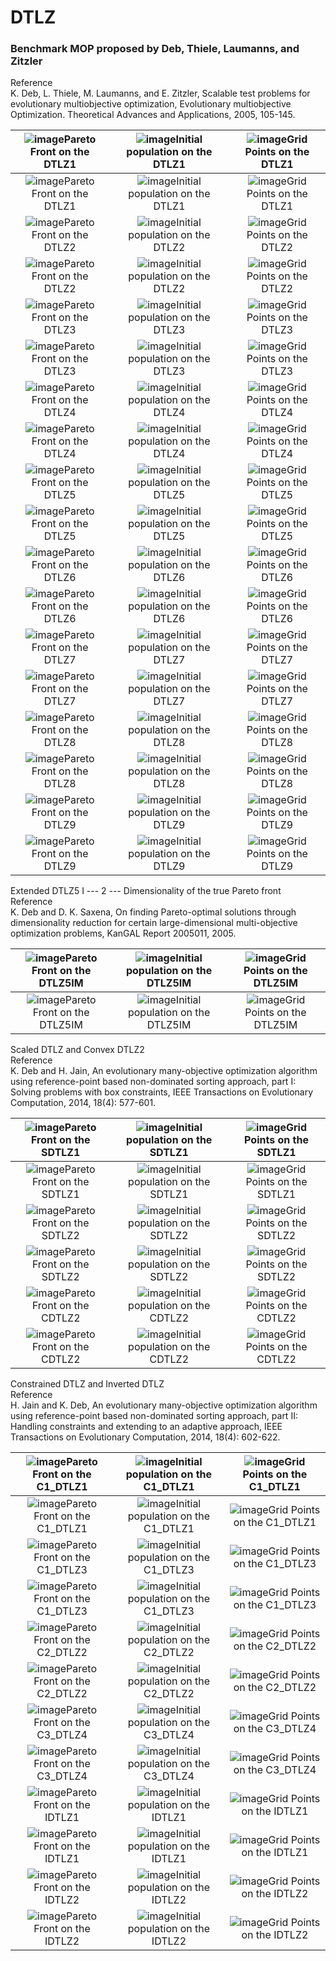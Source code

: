 # DTLZ
### Benchmark MOP proposed by Deb, Thiele, Laumanns, and Zitzler  
Reference  
K. Deb, L. Thiele, M. Laumanns, and E. Zitzler, Scalable test problems
for evolutionary multiobjective optimization, Evolutionary multiobjective
Optimization. Theoretical Advances and Applications, 2005, 105-145.
 
|![image](../../image/DTLZ1_M2PF.svg)Pareto Front on the DTLZ1|![image](../../image/DTLZ1_M2Init.svg)Initial population on the DTLZ1|![image](../../image/DTLZ1_M2Grid.svg)Grid Points on the DTLZ1|
|:-:|:-:|:-:|
|![image](../../image/DTLZ1_M3PF.svg)Pareto Front on the DTLZ1|![image](../../image/DTLZ1_M3Init.svg)Initial population on the DTLZ1|![image](../../image/DTLZ1_M3Grid.svg)Grid Points on the DTLZ1|
|![image](../../image/DTLZ2_M2PF.svg)Pareto Front on the DTLZ2|![image](../../image/DTLZ2_M2Init.svg)Initial population on the DTLZ2|![image](../../image/DTLZ2_M2Grid.svg)Grid Points on the DTLZ2|
|![image](../../image/DTLZ2_M3PF.svg)Pareto Front on the DTLZ2|![image](../../image/DTLZ2_M3Init.svg)Initial population on the DTLZ2|![image](../../image/DTLZ2_M3Grid.svg)Grid Points on the DTLZ2|
|![image](../../image/DTLZ3_M2PF.svg)Pareto Front on the DTLZ3|![image](../../image/DTLZ3_M2Init.svg)Initial population on the DTLZ3|![image](../../image/DTLZ3_M2Grid.svg)Grid Points on the DTLZ3|
|![image](../../image/DTLZ3_M3PF.svg)Pareto Front on the DTLZ3|![image](../../image/DTLZ3_M3Init.svg)Initial population on the DTLZ3|![image](../../image/DTLZ3_M3Grid.svg)Grid Points on the DTLZ3|
|![image](../../image/DTLZ4_M2PF.svg)Pareto Front on the DTLZ4|![image](../../image/DTLZ4_M2Init.svg)Initial population on the DTLZ4|![image](../../image/DTLZ4_M2Grid.svg)Grid Points on the DTLZ4|
|![image](../../image/DTLZ4_M3PF.svg)Pareto Front on the DTLZ4|![image](../../image/DTLZ4_M3Init.svg)Initial population on the DTLZ4|![image](../../image/DTLZ4_M3Grid.svg)Grid Points on the DTLZ4|
|![image](../../image/DTLZ5_M2PF.svg)Pareto Front on the DTLZ5|![image](../../image/DTLZ5_M2Init.svg)Initial population on the DTLZ5|![image](../../image/DTLZ5_M2Grid.svg)Grid Points on the DTLZ5|
|![image](../../image/DTLZ5_M3PF.svg)Pareto Front on the DTLZ5|![image](../../image/DTLZ5_M3Init.svg)Initial population on the DTLZ5|![image](../../image/DTLZ5_M3Grid.svg)Grid Points on the DTLZ5|
|![image](../../image/DTLZ6_M2PF.svg)Pareto Front on the DTLZ6|![image](../../image/DTLZ6_M2Init.svg)Initial population on the DTLZ6|![image](../../image/DTLZ6_M2Grid.svg)Grid Points on the DTLZ6|
|![image](../../image/DTLZ6_M3PF.svg)Pareto Front on the DTLZ6|![image](../../image/DTLZ6_M3Init.svg)Initial population on the DTLZ6|![image](../../image/DTLZ6_M3Grid.svg)Grid Points on the DTLZ6|
|![image](../../image/DTLZ7_M2PF.svg)Pareto Front on the DTLZ7|![image](../../image/DTLZ7_M2Init.svg)Initial population on the DTLZ7|![image](../../image/DTLZ7_M2Grid.svg)Grid Points on the DTLZ7|
|![image](../../image/DTLZ7_M3PF.svg)Pareto Front on the DTLZ7|![image](../../image/DTLZ7_M3Init.svg)Initial population on the DTLZ7|![image](../../image/DTLZ7_M3Grid.svg)Grid Points on the DTLZ7|
|![image](../../image/DTLZ8_M2PF.svg)Pareto Front on the DTLZ8|![image](../../image/DTLZ8_M2Init.svg)Initial population on the DTLZ8|![image](../../image/DTLZ8_M2Grid.svg)Grid Points on the DTLZ8|
|![image](../../image/DTLZ8_M3PF.svg)Pareto Front on the DTLZ8|![image](../../image/DTLZ8_M3Init.svg)Initial population on the DTLZ8|![image](../../image/DTLZ8_M3Grid.svg)Grid Points on the DTLZ8|
|![image](../../image/DTLZ9_M2PF.svg)Pareto Front on the DTLZ9|![image](../../image/DTLZ9_M2Init.svg)Initial population on the DTLZ9|![image](../../image/DTLZ9_M2Grid.svg)Grid Points on the DTLZ9|
|![image](../../image/DTLZ9_M3PF.svg)Pareto Front on the DTLZ9|![image](../../image/DTLZ9_M3Init.svg)Initial population on the DTLZ9|![image](../../image/DTLZ9_M3Grid.svg)Grid Points on the DTLZ9|
 
Extended DTLZ5    I --- 2 --- Dimensionality of the true Pareto front  
Reference  
K. Deb and D. K. Saxena, On finding Pareto-optimal solutions through
dimensionality reduction for certain large-dimensional multi-objective
optimization problems, KanGAL Report 2005011, 2005.
 
|![image](../../image/DTLZ5IM_M2PF.svg)Pareto Front on the DTLZ5IM|![image](../../image/DTLZ5IM_M2Init.svg)Initial population on the DTLZ5IM|![image](../../image/DTLZ5IM_M2Grid.svg)Grid Points on the DTLZ5IM|
|:-:|:-:|:-:|
|![image](../../image/DTLZ5IM_M3PF.svg)Pareto Front on the DTLZ5IM|![image](../../image/DTLZ5IM_M3Init.svg)Initial population on the DTLZ5IM|![image](../../image/DTLZ5IM_M3Grid.svg)Grid Points on the DTLZ5IM|
 
Scaled DTLZ and Convex DTLZ2  
Reference  
K. Deb and H. Jain, An evolutionary many-objective optimization algorithm
using reference-point based non-dominated sorting approach, part I:
Solving problems with box constraints, IEEE Transactions on Evolutionary
Computation, 2014, 18(4): 577-601.
  
|![image](../../image/SDTLZ1_M2PF.svg)Pareto Front on the SDTLZ1|![image](../../image/SDTLZ1_M2Init.svg)Initial population on the SDTLZ1|![image](../../image/SDTLZ1_M2Grid.svg)Grid Points on the SDTLZ1|
|:-:|:-:|:-:|
|![image](../../image/SDTLZ1_M3PF.svg)Pareto Front on the SDTLZ1|![image](../../image/SDTLZ1_M3Init.svg)Initial population on the SDTLZ1|![image](../../image/SDTLZ1_M3Grid.svg)Grid Points on the SDTLZ1|
|![image](../../image/SDTLZ2_M2PF.svg)Pareto Front on the SDTLZ2|![image](../../image/SDTLZ2_M2Init.svg)Initial population on the SDTLZ2|![image](../../image/SDTLZ2_M2Grid.svg)Grid Points on the SDTLZ2|
|![image](../../image/SDTLZ2_M3PF.svg)Pareto Front on the SDTLZ2|![image](../../image/SDTLZ2_M3Init.svg)Initial population on the SDTLZ2|![image](../../image/SDTLZ2_M3Grid.svg)Grid Points on the SDTLZ2|
|![image](../../image/CDTLZ2_M2PF.svg)Pareto Front on the CDTLZ2|![image](../../image/CDTLZ2_M2Init.svg)Initial population on the CDTLZ2|![image](../../image/CDTLZ2_M2Grid.svg)Grid Points on the CDTLZ2|
|![image](../../image/CDTLZ2_M3PF.svg)Pareto Front on the CDTLZ2|![image](../../image/CDTLZ2_M3Init.svg)Initial population on the CDTLZ2|![image](../../image/CDTLZ2_M3Grid.svg)Grid Points on the CDTLZ2|
 
Constrained DTLZ and Inverted DTLZ  
Reference  
H. Jain and K. Deb, An evolutionary many-objective optimization algorithm
using reference-point based non-dominated sorting approach, part II:
Handling constraints and extending to an adaptive approach, IEEE
Transactions on Evolutionary Computation, 2014, 18(4): 602-622.
 
|![image](../../image/C1_DTLZ1_M2PF.svg)Pareto Front on the C1_DTLZ1|![image](../../image/C1_DTLZ1_M2Init.svg)Initial population on the C1_DTLZ1|![image](../../image/C1_DTLZ1_M2Grid.svg)Grid Points on the C1_DTLZ1|
|:-:|:-:|:-:|
|![image](../../image/C1_DTLZ1_M3PF.svg)Pareto Front on the C1_DTLZ1|![image](../../image/C1_DTLZ1_M3Init.svg)Initial population on the C1_DTLZ1|![image](../../image/C1_DTLZ1_M3Grid.svg)Grid Points on the C1_DTLZ1|
|![image](../../image/C1_DTLZ3_M2PF.svg)Pareto Front on the C1_DTLZ3|![image](../../image/C1_DTLZ3_M2Init.svg)Initial population on the C1_DTLZ3|![image](../../image/C1_DTLZ3_M2Grid.svg)Grid Points on the C1_DTLZ3|
|![image](../../image/C1_DTLZ3_M3PF.svg)Pareto Front on the C1_DTLZ3|![image](../../image/C1_DTLZ3_M3Init.svg)Initial population on the C1_DTLZ3|![image](../../image/C1_DTLZ3_M3Grid.svg)Grid Points on the C1_DTLZ3|
|![image](../../image/C2_DTLZ2_M2PF.svg)Pareto Front on the C2_DTLZ2|![image](../../image/C2_DTLZ2_M2Init.svg)Initial population on the C2_DTLZ2|![image](../../image/C2_DTLZ2_M2Grid.svg)Grid Points on the C2_DTLZ2|
|![image](../../image/C2_DTLZ2_M3PF.svg)Pareto Front on the C2_DTLZ2|![image](../../image/C2_DTLZ2_M3Init.svg)Initial population on the C2_DTLZ2|![image](../../image/C2_DTLZ2_M3Grid.svg)Grid Points on the C2_DTLZ2|
|![image](../../image/C3_DTLZ4_M2PF.svg)Pareto Front on the C3_DTLZ4|![image](../../image/C3_DTLZ4_M2Init.svg)Initial population on the C3_DTLZ4|![image](../../image/C3_DTLZ4_M2Grid.svg)Grid Points on the C3_DTLZ4|
|![image](../../image/C3_DTLZ4_M3PF.svg)Pareto Front on the C3_DTLZ4|![image](../../image/C3_DTLZ4_M3Init.svg)Initial population on the C3_DTLZ4|![image](../../image/C3_DTLZ4_M3Grid.svg)Grid Points on the C3_DTLZ4|
|![image](../../image/IDTLZ1_M2PF.svg)Pareto Front on the IDTLZ1|![image](../../image/IDTLZ1_M2Init.svg)Initial population on the IDTLZ1|![image](../../image/IDTLZ1_M2Grid.svg)Grid Points on the IDTLZ1|
|![image](../../image/IDTLZ1_M3PF.svg)Pareto Front on the IDTLZ1|![image](../../image/IDTLZ1_M3Init.svg)Initial population on the IDTLZ1|![image](../../image/IDTLZ1_M3Grid.svg)Grid Points on the IDTLZ1|
|![image](../../image/IDTLZ2_M2PF.svg)Pareto Front on the IDTLZ2|![image](../../image/IDTLZ2_M2Init.svg)Initial population on the IDTLZ2|![image](../../image/IDTLZ2_M2Grid.svg)Grid Points on the IDTLZ2|
|![image](../../image/IDTLZ2_M3PF.svg)Pareto Front on the IDTLZ2|![image](../../image/IDTLZ2_M3Init.svg)Initial population on the IDTLZ2|![image](../../image/IDTLZ2_M3Grid.svg)Grid Points on the IDTLZ2|

